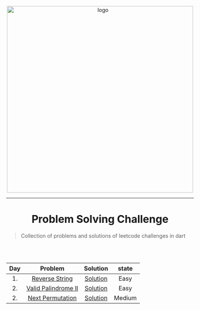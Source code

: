 <p align="center">
<a href="https://leetcode.com/MZzzNn/">
<img src="https://assets.leetcode.com/static_assets/public/webpack_bundles/images/logo-dark.e99485d9b.svg" width="500" alt="logo"></a>
</p>

[//]: # (<p align="center">)

[//]: # (	<img src="https://img.shields.io/badge/Problems%20Solved-30-sucess.svg" alt="">)
[//]: # ([![Open Source Love]&#40;https://badges.frapsoft.com/os/v2/open-source.svg?v=103&#41;]&#40;https://github.com/vinitshahdeo/HacktoberFest&#41;)

[//]: # (	<img src="https://img.shields.io/badge/Language-Dart-blue.svg" alt="">)

[//]: # (</p>)

---
<h1 align="center">Problem Solving Challenge</h1> 

> Collection of problems and solutions of leetcode challenges in dart


<br/>                                                     
<br/>                                                     
     

| Day |                                  Problem                                   |                                        Solution                                        | state  |
|:---:|:--------------------------------------------------------------------------:|:--------------------------------------------------------------------------------------:|:------:|
| 1.  |      [Reverse String ](https://leetcode.com/problems/reverse-string/)      | [Solution](https://github.com/mazen-mo7amed/30-Day-Challenge/blob/main/lib/day_1.dart) |  Easy  |
| 2.  | [Valid Palindrome II ](https://leetcode.com/problems/valid-palindrome-ii/) | [Solution](https://github.com/mazen-mo7amed/30-Day-Challenge/blob/main/lib/day_2.dart) |  Easy  |
| 2.  |    [Next Permutation ](https://leetcode.com/problems/next-permutation/)    | [Solution](https://github.com/mazen-mo7amed/30-Day-Challenge/blob/main/lib/day_3.dart) | Medium |

